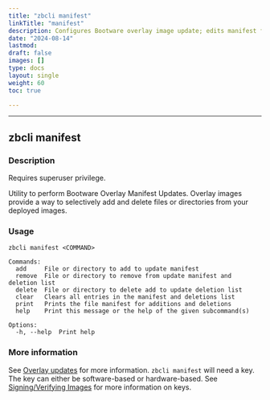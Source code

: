 ```yaml
---
title: "zbcli manifest"
linkTitle: "manifest"
description: Configures Bootware overlay image update; edits manifest files
date: "2024-08-14"
lastmod:
draft: false
images: []
type: docs
layout: single
weight: 60
toc: true

---
```


-----

## zbcli manifest

### Description

Requires superuser privilege.

Utility to perform Bootware Overlay Manifest Updates. Overlay images provide a way to selectively add and delete files or directories from your deployed images.

### Usage

```
zbcli manifest <COMMAND>

Commands:
  add     File or directory to add to update manifest
  remove  File or directory to remove from update manifest and deletion list
  delete  File or directory to delete add to update deletion list
  clear   Clears all entries in the manifest and deletions list
  print   Prints the file manifest for additions and deletions
  help    Print this message or the help of the given subcommand(s)

Options:
  -h, --help  Print help

```

### More information

See [Overlay updates](../../features/overlays) for more information. `zbcli manifest` will need a key. The key can either be software-based or hardware-based. See [Signing/Verifying Images](../../features/signing) for more information on keys.


